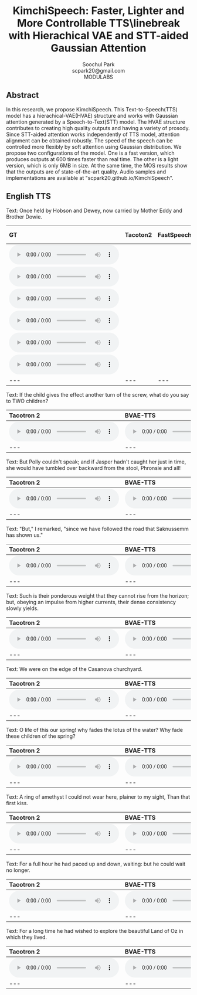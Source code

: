 # <center> KimchiSpeech: Faster, Lighter and More Controllable TTS\linebreak with Hierachical VAE and STT-aided Gaussian Attention </center>

<center> Soochul Park </center>
<center> scpark20@gmail.com </center>
<center> MODULABS </center>

## Abstract
In this research, we propose KimchiSpeech. 
This Text-to-Speech(TTS) model has a hierachical-VAE(HVAE) structure and works with Gaussian attention generated by a Speech-to-Text(STT) model.
The HVAE structure contributes to creating high quality outputs and having a variety of prosody.
Since STT-aided attention works independently of TTS model, attention alignment can be obtained robustly.
The speed of the speech can be controlled more flexibly by soft attention using Gaussian distribution.
We propose two configurations of the model.
One is a fast version, which produces outputs at 600 times faster than real time.
The other is a light version, which is only 6MB in size.
At the same time, the MOS results show that the outputs are of state-of-the-art quality.
Audio samples and implementations are available at "scpark20.github.io/KimchiSpeech".

## English TTS

Text: Once held by Hobson and Dewey, now carried by Mother Eddy and Brother Dowie.

| **GT** | **Tacoton2** | **FastSpeech** | **FastSpeech2** | **KimchiSpeech-W** | **KimchiSpeech-S** |
| :--- | :--- | :--- | :--- | :--- | :--- |
| <audio src="wavs/GT/inference_0_GT.wav" controls preload></audio> 
| <audio src="wavs/TACO2/inference_0_TACO2.wav" controls preload></audio> 
| <audio src="wavs/FS/inference_0_FS.wav" controls preload></audio> |
| <audio src="wavs/FS2/inference_0_FS2.wav" controls preload></audio> |
| <audio src="wavs/KS/inference_0_S5G1.wav" controls preload></audio> |
| <audio src="wavs/KW/inference_0_W4G1.wav" controls preload></audio> |
| --- | --- | --- | --- | --- | --- |

Text: If the child gives the effect another turn of the screw, what do you say to TWO children?

| **Tacotron 2** | **BVAE-TTS** | **VARA-TTS (ours)** |
| :--- | :--- | :--- |
| <audio src="wavs/en/taco2/121_127105_000008_000002.wav" controls preload></audio> | <audio src="wavs/en/bvae/121_127105_000008_000002.wav" controls preload></audio> | <audio src="wavs/en/vara/121_127105_000008_000002.wav" controls preload></audio> |
| --- | --- | --- |

Text: But Polly couldn't speak; and if Jasper hadn't caught her just in time, she would have tumbled over backward from the stool, Phronsie and all!

| **Tacotron 2** | **BVAE-TTS** | **VARA-TTS (ours)** |
| :--- | :--- | :--- |
| <audio src="wavs/en/taco2/237_126133_000023_000000.wav" controls preload></audio> | <audio src="wavs/en/bvae/237_126133_000023_000000.wav" controls preload></audio> | <audio src="wavs/en/vara/237_126133_000023_000000.wav" controls preload></audio> |
| --- | --- | --- |


Text: "But," I remarked, "since we have followed the road that Saknussemm has shown us."

| **Tacotron 2** | **BVAE-TTS** | **VARA-TTS (ours)** |
| :--- | :--- | :--- |
| <audio src="wavs/en/taco2/260_123286_000016_000000.wav" controls preload></audio> | <audio src="wavs/en/bvae/260_123286_000016_000000.wav" controls preload></audio> | <audio src="wavs/en/vara/260_123286_000016_000000.wav" controls preload></audio> |
| --- | --- | --- |

Text: Such is their ponderous weight that they cannot rise from the horizon; but, obeying an impulse from higher currents, their dense consistency slowly yields.

| **Tacotron 2** | **BVAE-TTS** | **VARA-TTS (ours)** |
| :--- | :--- | :--- |
| <audio src="wavs/en/taco2/260_123288_000006_000002.wav" controls preload></audio> | <audio src="wavs/en/bvae/260_123288_000006_000002.wav" controls preload></audio> | <audio src="wavs/en/vara/260_123288_000006_000002.wav" controls preload></audio> |
| --- | --- | --- |

Text: We were on the edge of the Casanova churchyard.

| **Tacotron 2** | **BVAE-TTS** | **VARA-TTS (ours)** |
| :--- | :--- | :--- |
| <audio src="wavs/en/taco2/533_1066_000015_000004.wav" controls preload></audio> | <audio src="wavs/en/bvae/533_1066_000015_000004.wav" controls preload></audio> | <audio src="wavs/en/vara/533_1066_000015_000004.wav" controls preload></audio> |
| --- | --- | --- |


Text: O life of this our spring! why fades the lotus of the water? Why fade these children of the spring?

| **Tacotron 2** | **BVAE-TTS** | **VARA-TTS (ours)** |
| :--- | :--- | :--- |
| <audio src="wavs/en/taco2/908_157963_000010_000000.wav" controls preload></audio> | <audio src="wavs/en/bvae/908_157963_000010_000000.wav" controls preload></audio> | <audio src="wavs/en/vara/908_157963_000010_000000.wav" controls preload></audio> |
| --- | --- | --- |

Text: A ring of amethyst I could not wear here, plainer to my sight, Than that first kiss.

| **Tacotron 2** | **BVAE-TTS** | **VARA-TTS (ours)** |
| :--- | :--- | :--- |
| <audio src="wavs/en/taco2/908_31957_000017_000001.wav" controls preload></audio> | <audio src="wavs/en/bvae/908_31957_000017_000001.wav" controls preload></audio> | <audio src="wavs/en/vara/908_31957_000017_000001.wav" controls preload></audio> |
| --- | --- | --- |

Text: For a full hour he had paced up and down, waiting: but he could wait no longer.

| **Tacotron 2** | **BVAE-TTS** | **VARA-TTS (ours)** |
| :--- | :--- | :--- |
| <audio src="wavs/en/taco2/1089_134691_000002_000002.wav" controls preload></audio> | <audio src="wavs/en/bvae/1089_134691_000002_000002.wav" controls preload></audio> | <audio src="wavs/en/vara/1089_134691_000002_000002.wav" controls preload></audio> |
| --- | --- | --- |

Text: For a long time he had wished to explore the beautiful Land of Oz in which they lived.

| **Tacotron 2** | **BVAE-TTS** | **VARA-TTS (ours)** |
| :--- | :--- | :--- |
| <audio src="wavs/en/taco2/1284_1180_000006_000002.wav" controls preload></audio> | <audio src="wavs/en/bvae/1284_1180_000006_000002.wav" controls preload></audio> | <audio src="wavs/en/vara/1284_1180_000006_000002.wav" controls preload></audio> |
| --- | --- | --- |


